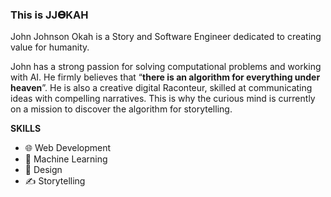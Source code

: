 ### This is JJ𝚯KAH

John Johnson Okah is a Story and Software Engineer dedicated to creating value for humanity.

John has a strong passion for solving computational problems and working with AI. He firmly believes that “**there is an algorithm for everything under heaven**”. He is also a creative digital Raconteur, skilled at communicating ideas with compelling narratives. This is why the curious mind is currently on a mission to discover the algorithm for storytelling.


**SKILLS**

- 🌐 Web Development
- 🤖 Machine Learning
- 🎨 Design
- ✍️ Storytelling
